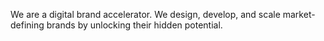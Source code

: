We are a digital brand accelerator. We design, develop, and scale market-defining brands by unlocking their hidden potential.
